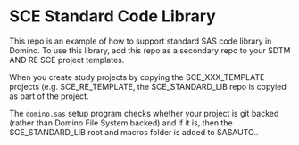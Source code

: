 # SCE Standard Code Library

This repo is an example of how to support standard SAS code library in Domino.
To use this library, add this repo as a secondary repo to your SDTM AND RE SCE project templates.

When you create study projects by copying the SCE_XXX_TEMPLATE projects (e.g. SCE_RE_TEMPLATE, the
SCE_STANDARD_LIB repo is copyied as part of the project.

The `domino.sas` setup program checks whether your project is git backed (rather than Domino File System backed) and
if it is, then the SCE_STANDARD_LIB root and macros folder is added to SASAUTO..

